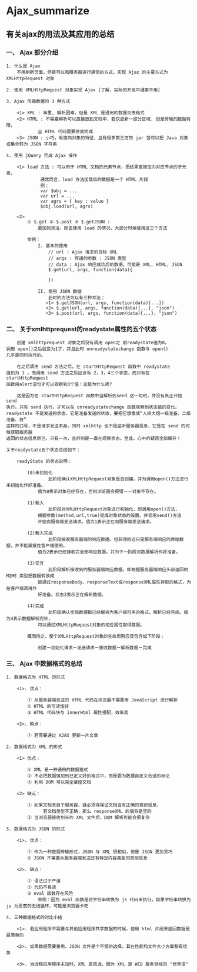 # Ajax_summarize

## 有关ajax的用法及其应用的总结


### 一、 Ajax 部分介绍
	
	1. 什么是 Ajax
		不用刷新页面，但是可以和服务器进行通信的方式，实现 Ajax 的主要方式为 XMLHttpRequest 对象
	
	2. 使用 XMLHttpRequest 对象实现 Ajax [了解，实际的开发中通常不用]
	
	3. Ajax 传输数据的 3 种方式
		
		<1> XML : 笨重, 解析困难，但是 XML 是通用的数据交换格式
		<2> HTML : 不需要解析可以直接放到文档中，若仅更新一部分区域. 但是传输的数据有限，
				且 HTML 代码需要拼装完成
		<3> JSON : 小巧，有面向对象的特征，且有很多第三方的 jar 包可以把 Java 对象或集合转为 JSON 字符串
		
	4. 使用 jQuery 完成 Ajax 操作
		
		<1> load 方法 : 可以用于 HTML 文档的元素节点，把结果直接加为对应节点的子元素，
			     通常而言，load 方法加载后的数据是一个 HTML 片段
			     例： 
			     var $obj = ...
			     var url = ...
			     var agrs = { key : value }
			     $obj.load(url, agrs)	
			   
		<2> 
			① $.get ② $.post ③ $.getJSON : 
				更加的灵活，除去使用 load 的情况，大部分时候使用这三个方法
			
			举例：
				I. 基本的使用
					// url : Ajax 请求的目标 URL
					// args : 传递的参数 : JSON 类型
					// data : Ajax 响应成功后的数据，可能是 XML, HTML, JSON
					$.get(url, args, function(data){
				
					})
					
				II. 使用 JSON 数据
					此时的方法可以有三种写法：
				   <1> $.getJSON(url, args, function(data){...})
				   <2> $.get(url, args, function(data){...}, "json")
				   <3> $.post(url, args, function(data){...}, "json")

### 二、 关于xmlhttprequest的readystate属性的五个状态

		创建 xmlhttprequest 对象之后没有调用 open之 前readystate值为0，
	调用 open()之后就变为1了，并且此时 onreadystatechange 函数与 open() 
	几乎是同时执行的。
	
		在之后调用 send 方法之后，在 startHttpRequest 函数中 readystate 
	值仍为 1 ，而调用 send 方法之后应该有 2，3，4三个状态，而只有在 startHttpRequest 
	函数用alert语句才可以观察到3个值！这是为什么呢? 
	
		这是因为在 startHttpRequest 函数中当解析到send 这一句时，并没有真正开始 send 
	执行。只有 send 执行，才可以在 onreadystatechange 函数观察到状态值的变化。
	readystate 不是发送的状态，它是准备发送的状态，要把它想像成“人间大炮一级准备、二级准备、放”
	这样的口号，不是请求发送本身。同时 xmlhttp 也不是监听服务器信息，它是在 send 的时候获取服务器
	返回的状态信息而已，只有一次，监听则是一直在观察状态。至此，心中的疑惑全部解开！

	关于readystate五个状态总结如下：
	
		readyState 的状态说明：
			
			(0)未初始化
					此阶段确认XMLHttpRequest对象是否创建，并为调用open()方法进行未初始化作好准备。
				值为0表示对象已经存在，否则浏览器会报错－－对象不存在。
				
			(1)载入
					此阶段对XMLHttpRequest对象进行初始化，即调用open()方法，
				根据参数(method,url,true)完成对象状态的设置。并调用send()方法
				开始向服务端发送请求。值为1表示正在向服务端发送请求。
			
			(2)载入完成
					此阶段接收服务器端的响应数据。但获得的还只是服务端响应的原始数据，并不能直接在客户端使用。
				值为2表示已经接收完全部响应数据。并为下一阶段对数据解析作好准备。
			
			(3)交互
					此阶段解析接收到的服务器端响应数据。即根据服务器端响应头部返回的 MIME 类型把数据转换成
				能通过responseBody、responseText或responseXML属性存取的格式，为在客户端调用作
				好准备。状态3表示正在解析数据。
			
			(4)完成
					此阶段确认全部数据都已经解析为客户端可用的格式，解析已经完成。值为4表示数据解析完毕，
				可以通过XMLHttpRequest对象的相应属性取得数据。
			
			概而括之，整个XMLHttpRequest对象的生命周期应该包含如下阶段：
			
				创建－初始化请求－发送请求－接收数据－解析数据－完成
				

### 三、 Ajax 中数据格式的总结
	
	1. 数据格式为 HTML 的形式
		
		<1>. 优点：
			
			① 从服务器端发送的 HTML 代码在浏览器不需要用 JavaScript 进行解析
			② HTML 的可读性好
			③ HTML 代码块与 innerHtml 属性搭配，效率高
		
		<2>. 缺点：
			
			① 若需要通过 AJAX 更新一片文章	
			
	2. 数据格式为 XML 的形式
		
		<1> 优点：
			
			① XML 是一种通用的数据格式
			② 不必把数据强加到已定义好的格式中，而是要为数据自定义合适的标记
			③ 利用 DOM 可以完全掌控文档
		
		<2> 缺点：
		
			① 如果文档来自于服务器，就必须得保证文档含有正确的首部信息，
			      若文档类型不正确，那么 responseXML 的值将是空的
			② 当浏览器接收到长的 XML 文件后，DOM 解析可能会很复杂
			
	3. 数据格式为 JSON 的形式
		
		<1>. 优点：
		
			① 作为一种数据传输形式，JSON 与 XML 很相似，但是 JSON 更加灵巧
			② JSON 不需要从服务器端发送还有特定内容类型的首部信息
		
		<2>. 缺点：
		
			① 语法过于严谨
			② 代码不易读
			③ eval 函数存在风险
				举例：因为 eval 函数是将字符串转换为 js 代码来执行，如果字符串转换为 js 为恶意的无线循环，可能是浏览器卡死
			
	4. 三种数据格式的对比小结
	
		<1>. 若应用程序不需要与其他应用程序共享数据的时候，使用 html 片段来返回数据是最简单的
		
		<2>. 如果数据需要重用，JSON 文件是个不错的选择，其在性能和文件大小方面都有优势
		
		<3>. 当远程应用程序未知时，XML 是首选，因为 XML 是 WEB 服务领域的 "世界语"
